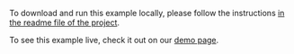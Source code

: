 To download and run this example locally, please follow the instructions [in the readme file of the project](https://github.com/acidb/mobiscroll-demos-react-ts?tab=readme-ov-file#mobiscroll-react-ts-demos).

To see this example live, check it out on our [demo page](https://demo.mobiscroll.com/react-ts/scheduler/load-events-from-remote-api#).